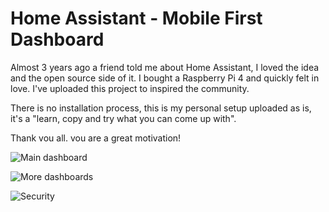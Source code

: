 # Home Assistant - Mobile First Dashboard
Almost 3 years ago a friend told me about Home Assistant, I loved the idea and the open source side of it. I bought a Raspberry Pi 4 and quickly felt in love. I've uploaded this project to inspired the community.

There is no installation process, this is my personal setup uploaded as is, it's a "learn, copy and try what you can come up with".

Thank vou all. vou are a great motivation!

![Main dashboard](https://github.com/clooos/Home-Assistant-Mobile-First/blob/master/www/images/Home%20Assistant%20-%20UI%20V3%20-%20Main%20dashboard.png?raw=true)

![More dashboards](https://github.com/clooos/Home-Assistant-Mobile-First/blob/master/www/images/Home%20Assistant%20-%20UI%20V3%20-%20More%20dashboards.png?raw=true)

![Security](https://github.com/clooos/Home-Assistant-Mobile-First/blob/master/www/images/Home%20Assistant%20-%20UI%20V3%20-%20Security.png?raw=true)
